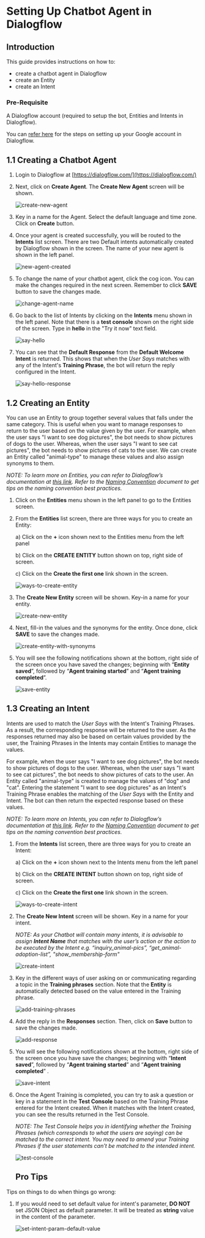 # Setting Up Chatbot Agent in Dialogflow

## Introduction

This guide provides instructions on how to:
- create a chatbot agent in Dialogflow
- create an Entity
- create an Intent

### Pre-Requisite
A Dialogflow account (required to setup the bot, Entities and Intents in Dialogflow). 

You can [refer here](./google-account-setup-in-dialogflow.md) for the steps on setting up your Google account in Dialogflow.


## 1.1 Creating a Chatbot Agent

1.	Login to Dialogflow at [https://dialogflow.com/](https://dialogflow.com/)
2.	Next, click on **Create Agent**. The **Create New Agent** screen will be shown.

	![create-new-agent](./images/setting-up-chatbot-agent-in-dialogflow-images/create-new-agent.png)

3.	Key in a name for the Agent. Select the default language and time zone. Click on **Create** button.

4.	Once your agent is created successfully, you will be routed to the **Intents** list screen. There are two Default intents automatically created by Dialogflow shown in the screen. The name of your new agent is shown in the left panel.

	![new-agent-created](./images/setting-up-chatbot-agent-in-dialogflow-images/new-agent-created.png)
 
5.	To change the name of your chatbot agent, click the cog icon. You can make the changes required in the next screen. Remember to click **SAVE** button to save the changes made.

	![change-agent-name](./images/setting-up-chatbot-agent-in-dialogflow-images/change-agent-name.png)
    
6. Go back to the list of Intents by clicking on the **Intents** menu shown in the left panel. Note that there is a **test console** shown on the right side of the screen. Type in **hello** in the "Try it now" text field.

	![say-hello](./images/setting-up-chatbot-agent-in-dialogflow-images/say-hello.png)

7. You can see that the **Default Response** from the **Default Welcome Intent** is returned. This shows that when the *User Says* matches with any of the Intent's **Training Phrase**, the bot will return the reply configured in the Intent.

	![say-hello-response](./images/setting-up-chatbot-agent-in-dialogflow-images/say-hello-response.png)


## 1.2 Creating an Entity

You can use an Entity to group together several values that falls under the same category. This is useful when you want to manage responses to return to the user based on the value given by the user. For example, when the user says "I want to see dog pictures", the bot needs to show pictures of dogs to the user. Whereas, when the user says "I want to see cat pictures", the bot needs to show pictures of cats to the user. We can create an Entity called "animal-type" to manage these values and also assign synonyms to them.

*NOTE: To learn more on Entities, you can refer to Dialogflow’s documentation at [this link](https://dialogflow.com/docs/entities). Refer to the [Naming Convention](./naming-convention.md) document to get tips on the naming convention best practices.*

1. Click on the **Entities** menu shown in the left panel to go to the Entities screen.
2. From the **Entities** list screen, there are three ways for you to create an Entity:

	a)	Click on the **+** icon shown next to the Entities menu from the left panel

	b)	Click on the **CREATE ENTITY** button shown on top, right side of screen.

	c)	Click on the **Create the first one** link shown in the screen.
 
	![ways-to-create-entity](./images/setting-up-chatbot-agent-in-dialogflow-images/ways-to-create-entity.png) 

3. The **Create New Entity** screen will be shown. Key-in a name for your entity.

	![create-new-entity](./images/setting-up-chatbot-agent-in-dialogflow-images/create-new-entity.png) 

4. Next, fill-in the values and the synonyms for the entity. Once done, click **SAVE** to save the changes made.

	![create-entity-with-synonyms](./images/setting-up-chatbot-agent-in-dialogflow-images/create-entity-with-synonyms.png)
    
5.	You will see the following notifications shown at the bottom, right side of the screen once you have saved the changes; beginning with “**Entity saved**”, followed by “**Agent training started**” and “**Agent training completed**”.

	![save-entity](./images/setting-up-chatbot-agent-in-dialogflow-images/save-entity.png)


## 1.3 Creating an Intent

Intents are used to match the *User Says* with the Intent's Training Phrases. As a result, the corresponding response will be returned to the user. As the responses returned may also be based on certain values provided by the user, the Training Phrases in the Intents may contain Entities to manage the values.

For example, when the user says "I want to see dog pictures", the bot needs to show pictures of dogs to the user. Whereas, when the user says "I want to see cat pictures", the bot needs to show pictures of cats to the user. An Entity called "animal-type" is created to manage the values of "dog" and "cat". Entering the statement "I want to see dog pictures" as an Intent's Training Phrase enables the matching of the *User Says* with the Entity and Intent. The bot can then return the expected response based on these values. 

*NOTE: To learn more on Intents, you can refer to Dialogflow’s documentation at [this link](https://dialogflow.com/docs/intents). Refer to the [Naming Convention](./naming-convention.md) document to get tips on the naming convention best practices.*

1.	From the **Intents** list screen, there are three ways for you to create an Intent:

	a)	Click on the **+** icon shown next to the Intents menu from the left panel

	b)	Click on the **CREATE INTENT** button shown on top, right side of screen.

	c)	Click on the **Create the first one** link shown in the screen.
 
	![ways-to-create-intent](./images/setting-up-chatbot-agent-in-dialogflow-images/ways-to-create-intent.png) 

2.	The **Create New Intent** screen will be shown. Key in a name for your intent. 

	*NOTE: As your Chatbot will contain many intents, it is advisable to assign **Intent Name** that matches with the user’s action or the action to be executed by the Intent e.g. “inquiry_animal-pics”, “get_animal-adoption-list”, "show_membership-form"*
 
	![create-intent](./images/setting-up-chatbot-agent-in-dialogflow-images/create-intent.png) 
 
3.	Key in the different ways of user asking on or communicating regarding a topic in the **Training phrases** section. Note that the **Entity** is automatically detected based on the value entered in the Training phrase.

	![add-training-phrases](./images/setting-up-chatbot-agent-in-dialogflow-images/add-training-phrases.png) 

4.	Add the reply in the **Responses** section. Then, click on **Save** button to save the changes made. 
 
	![add-response](./images/setting-up-chatbot-agent-in-dialogflow-images/add-response.png) 

4.	You will see the following notifications shown at the bottom, right side of the screen once you have save the changes; beginning with “**Intent saved**”, followed by “**Agent training started**” and “**Agent training completed**” .

	![save-intent](./images/setting-up-chatbot-agent-in-dialogflow-images/save-intent.png)

5.	Once the Agent Training is completed, you can try to ask a question or key in a statement in the **Test Console** based on the Training Phrase entered for the Intent created. When it matches with the Intent created, you can see the results returned in the Test Console.
	
    *NOTE: The Test Console helps you in identifying whether the Training Phrases (which corresponds to what the users are saying) can be matched to the correct intent. You may need to amend your Training Phrases if the user statements can’t be matched to the intended intent.*
    
	![test-console](./images/setting-up-chatbot-agent-in-dialogflow-images/test-console.png)


	## Pro Tips

Tips on things to do when things go wrong:

1. If you would need to set default value for intent's parameter, **DO NOT** set JSON Object as default parameter. It will be treated as **string** value in the content of the parameter. 

	![set-intent-param-default-value](./images/setting-up-chatbot-agent-in-dialogflow-images/set-intent-param-default-value.png)